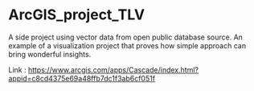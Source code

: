 # ArcGIS_project_TLV

A side project using vector data from open public database source. An example of a visualization project that proves how simple approach can bring wonderful insights.

Link : https://www.arcgis.com/apps/Cascade/index.html?appid=c8cd4375e69a48ffb7dc1f3ab6cf051f


